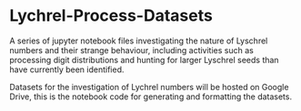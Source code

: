# Lychrel-Process-Datasets
A series of jupyter notebook files investigating the nature of Lyschrel numbers and their strange behaviour, including activities such as processing digit distributions and hunting for larger Lyschrel seeds than have currently been identified.  
  
Datasets for the investigation of Lychrel numbers will be hosted on Google Drive, this is the notebook code for generating and formatting the datasets.
